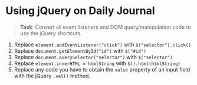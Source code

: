 # Using jQuery on Daily Journal

> **Task**: Convert all event listeners and DOM query/manipulation code to use the jQuery shortcuts.

1. Replace `element.addEventListener("click")` with `$("selector").click()`
1. Replace `document.getElementById("id")` with `$("#id")`
1. Replace `document.querySelector("selector")` with `$("selector")`
1. Replace `element.innerHTML = htmlString` with `$().html(htmlString)`
1. Replace any code you have to obtain the `value` property of an input field with the jQuery `.val()` method.